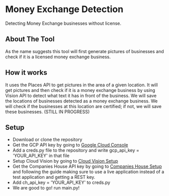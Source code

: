 # Money Exchange Detection
Detecting Money Exchange businesses without license.

## About The Tool
As the name suggests this tool will first generate pictures of businesses and check if it is a licensed money exchange business.

## How it works
It uses the Places API to get pictures in the area of a given location. It will get pictures and then check if it is a money exchange business by using Vision API to detect what text it has in front of the business. We will save the locations of businesses detected as a money exchange business. We will check if the businesses at this location are certified; if not, we will save these businesses. (STILL IN PROGRESS)

 ## Setup
 - Download or clone the repository
 - Get the GCP API key by going to [Google Cloud Console](https://console.cloud.google.com/welcome/new?hl=en) 
 - Add a creds.py file to the repository and write gcp_api_key = 'YOUR_API_KEY' in that file 
 - Setup Cloud Vision by going to [Cloud Vision Setup](https://cloud.google.com/vision/docs/setup)
 - Get the Companies House API key by going to [Companies House Setup](https://developer-specs.company-information.service.gov.uk/guides/gettingStarted) and following the guide making sure to use a live application instead of a test application and getting a REST key.
 - Add ch_api_key = 'YOUR_API_KEY' to creds.py 
 - We are good to go! run main.py!
